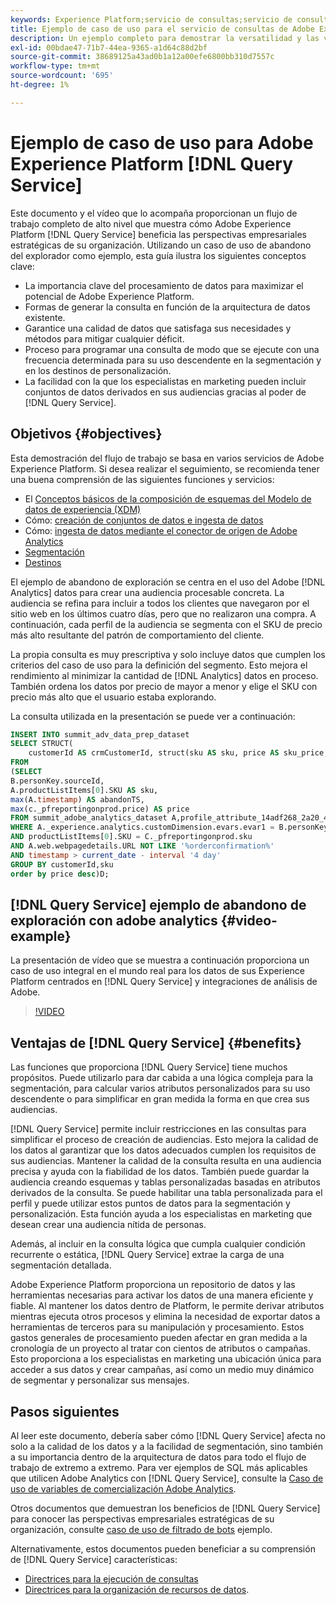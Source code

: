 ```yaml
---
keywords: Experience Platform;servicio de consultas;servicio de consultas;consulta
title: Ejemplo de caso de uso para el servicio de consultas de Adobe Experience Platform
description: Un ejemplo completo para demostrar la versatilidad y las ventajas del servicio de consultas de Adobe Experience Platform.
exl-id: 00bdae47-71b7-44ea-9365-a1d64c88d2bf
source-git-commit: 38689125a43ad0b1a12a00efe6800bb310d7557c
workflow-type: tm+mt
source-wordcount: '695'
ht-degree: 1%

---
```


# Ejemplo de caso de uso para Adobe Experience Platform [!DNL Query Service]

Este documento y el vídeo que lo acompaña proporcionan un flujo de trabajo completo de alto nivel que muestra cómo Adobe Experience Platform [!DNL Query Service] beneficia las perspectivas empresariales estratégicas de su organización. Utilizando un caso de uso de abandono del explorador como ejemplo, esta guía ilustra los siguientes conceptos clave:

* La importancia clave del procesamiento de datos para maximizar el potencial de Adobe Experience Platform.
* Formas de generar la consulta en función de la arquitectura de datos existente.
* Garantice una calidad de datos que satisfaga sus necesidades y métodos para mitigar cualquier déficit.
* Proceso para programar una consulta de modo que se ejecute con una frecuencia determinada para su uso descendente en la segmentación y en los destinos de personalización.
* La facilidad con la que los especialistas en marketing pueden incluir conjuntos de datos derivados en sus audiencias gracias al poder de [!DNL Query Service].

## Objetivos {#objectives}

Esta demostración del flujo de trabajo se basa en varios servicios de Adobe Experience Platform. Si desea realizar el seguimiento, se recomienda tener una buena comprensión de las siguientes funciones y servicios:

* El [Conceptos básicos de la composición de esquemas del Modelo de datos de experiencia (XDM)](../../xdm/schema/composition.md)
* Cómo: [creación de conjuntos de datos e ingesta de datos](https://experienceleague.adobe.com/docs/platform-learn/tutorials/data-ingestion/create-datasets-and-ingest-data.html?lang=es)
* Cómo: [ingesta de datos mediante el conector de origen de Adobe Analytics](https://experienceleague.adobe.com/docs/platform-learn/tutorials/sources/ingest-data-from-adobe-analytics.html?lang=es)
* [Segmentación](../../segmentation/home.md)
* [Destinos](../../destinations/home.md)

El ejemplo de abandono de exploración se centra en el uso del Adobe [!DNL Analytics] datos para crear una audiencia procesable concreta. La audiencia se refina para incluir a todos los clientes que navegaron por el sitio web en los últimos cuatro días, pero que no realizaron una compra. A continuación, cada perfil de la audiencia se segmenta con el SKU de precio más alto resultante del patrón de comportamiento del cliente.

La propia consulta es muy prescriptiva y solo incluye datos que cumplen los criterios del caso de uso para la definición del segmento. Esto mejora el rendimiento al minimizar la cantidad de [!DNL Analytics] datos en proceso. También ordena los datos por precio de mayor a menor y elige el SKU con precio más alto que el usuario estaba explorando.

La consulta utilizada en la presentación se puede ver a continuación:

```sql
INSERT INTO summit_adv_data_prep_dataset
SELECT STRUCT(
    customerId AS crmCustomerId, struct(sku AS sku, price AS sku_price, abandonTS AS abandonTS) AS abandonBrowse) AS _pfreportingonprod
FROM
(SELECT
B.personKey.sourceId,
A.productListItems[0].SKU AS sku,
max(A.timestamp) AS abandonTS,
max(c._pfreportingonprod.price) AS price
FROM summit_adobe_analytics_dataset A,profile_attribute_14adf268_2a20_4dee_bee6_a6b0e34616a9 B,summit_product_dataset c
WHERE A._experience.analytics.customDimension.evars.evar1 = B.personKey.sourceID
AND productListItems[0].SKU = C._pfreportingonprod.sku
AND A.web.webpagedetails.URL NOT LIKE '%orderconfirmation%'
AND timestamp > current_date - interval '4 day'
GROUP BY customerId,sku
order by price desc)D;
```

## [!DNL Query Service] ejemplo de abandono de exploración con adobe analytics {#video-example}

La presentación de vídeo que se muestra a continuación proporciona un caso de uso integral en el mundo real para los datos de sus Experience Platform centrados en [!DNL Query Service] y integraciones de análisis de Adobe.

>[!VIDEO](https://video.tv.adobe.com/v/342533?quality=12&learn=on)

## Ventajas de [!DNL Query Service] {#benefits}

Las funciones que proporciona [!DNL Query Service] tiene muchos propósitos. Puede utilizarlo para dar cabida a una lógica compleja para la segmentación, para calcular varios atributos personalizados para su uso descendente o para simplificar en gran medida la forma en que crea sus audiencias.

[!DNL Query Service] permite incluir restricciones en las consultas para simplificar el proceso de creación de audiencias. Esto mejora la calidad de los datos al garantizar que los datos adecuados cumplen los requisitos de sus audiencias. Mantener la calidad de la consulta resulta en una audiencia precisa y ayuda con la fiabilidad de los datos. También puede guardar la audiencia creando esquemas y tablas personalizadas basadas en atributos derivados de la consulta. Se puede habilitar una tabla personalizada para el perfil y puede utilizar estos puntos de datos para la segmentación y personalización. Esta función ayuda a los especialistas en marketing que desean crear una audiencia nítida de personas.

Además, al incluir en la consulta lógica que cumpla cualquier condición recurrente o estática, [!DNL Query Service] extrae la carga de una segmentación detallada.

Adobe Experience Platform proporciona un repositorio de datos y las herramientas necesarias para activar los datos de una manera eficiente y fiable. Al mantener los datos dentro de Platform, le permite derivar atributos mientras ejecuta otros procesos y elimina la necesidad de exportar datos a herramientas de terceros para su manipulación y procesamiento. Estos gastos generales de procesamiento pueden afectar en gran medida a la cronología de un proyecto al tratar con cientos de atributos o campañas. Esto proporciona a los especialistas en marketing una ubicación única para acceder a sus datos y crear campañas, así como un medio muy dinámico de segmentar y personalizar sus mensajes.

## Pasos siguientes

Al leer este documento, debería saber cómo [!DNL Query Service] afecta no solo a la calidad de los datos y a la facilidad de segmentación, sino también a su importancia dentro de la arquitectura de datos para todo el flujo de trabajo de extremo a extremo. Para ver ejemplos de SQL más aplicables que utilicen Adobe Analytics con [!DNL Query Service], consulte la [Caso de uso de variables de comercialización Adobe Analytics](./merchandising-variables.md).

Otros documentos que demuestran los beneficios de [!DNL Query Service] para conocer las perspectivas empresariales estratégicas de su organización, consulte [caso de uso de filtrado de bots](./bot-filtering.md) ejemplo.

Alternativamente, estos documentos pueden beneficiar a su comprensión de [!DNL Query Service] características:

* [Directrices para la ejecución de consultas](../best-practices/writing-queries.md)
* [Directrices para la organización de recursos de datos](../best-practices/organize-data-assets.md).


